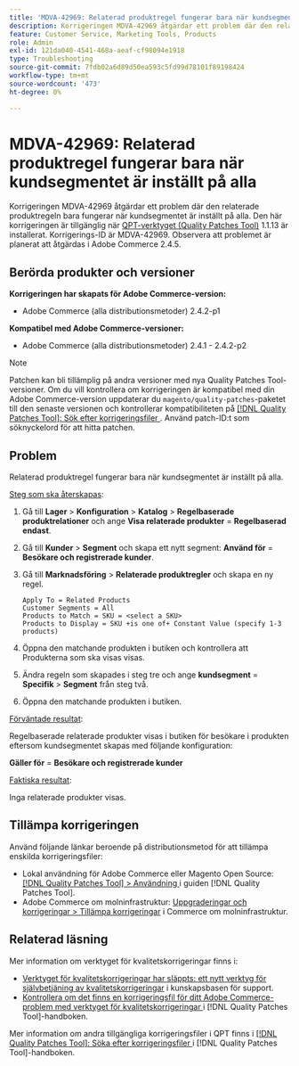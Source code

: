 ```yaml
---
title: 'MDVA-42969: Relaterad produktregel fungerar bara när kundsegmentet är inställt på alla'
description: Korrigeringen MDVA-42969 åtgärdar ett problem där den relaterade produktregeln bara fungerar när kundsegmentet är inställt på alla. Den här korrigeringen är tillgänglig när [QPT-verktyget (Quality Patches Tool)](https://experienceleague.adobe.com/sv/docs/commerce-operations/tools/quality-patches-tool/quality-patches-tool-to-self-serve-quality-patches) 1.1.13 är installerat. Korrigerings-ID är MDVA-42969. Observera att problemet är planerat att åtgärdas i Adobe Commerce 2.4.5.
feature: Customer Service, Marketing Tools, Products
role: Admin
exl-id: 121da040-4541-468a-aeaf-cf98094e1918
type: Troubleshooting
source-git-commit: 7fdb02a6d89d50ea593c5fd99d78101f89198424
workflow-type: tm+mt
source-wordcount: '473'
ht-degree: 0%

---
```


# MDVA-42969: Relaterad produktregel fungerar bara när kundsegmentet är inställt på alla

Korrigeringen MDVA-42969 åtgärdar ett problem där den relaterade produktregeln bara fungerar när kundsegmentet är inställt på alla. Den här korrigeringen är tillgänglig när [QPT-verktyget (Quality Patches Tool)](https://experienceleague.adobe.com/sv/docs/commerce-operations/tools/quality-patches-tool/quality-patches-tool-to-self-serve-quality-patches) 1.1.13 är installerat. Korrigerings-ID är MDVA-42969. Observera att problemet är planerat att åtgärdas i Adobe Commerce 2.4.5.

## Berörda produkter och versioner

**Korrigeringen har skapats för Adobe Commerce-version:**

* Adobe Commerce (alla distributionsmetoder) 2.4.2-p1

**Kompatibel med Adobe Commerce-versioner:**

* Adobe Commerce (alla distributionsmetoder) 2.4.1 - 2.4.2-p2

>[!NOTE]
>
>Patchen kan bli tillämplig på andra versioner med nya Quality Patches Tool-versioner. Om du vill kontrollera om korrigeringen är kompatibel med din Adobe Commerce-version uppdaterar du `magento/quality-patches`-paketet till den senaste versionen och kontrollerar kompatibiliteten på [[!DNL Quality Patches Tool]: Sök efter korrigeringsfiler ](https://experienceleague.adobe.com/sv/docs/commerce-operations/tools/quality-patches-tool/quality-patches-tool-to-self-serve-quality-patches). Använd patch-ID:t som söknyckelord för att hitta patchen.

## Problem

Relaterad produktregel fungerar bara när kundsegmentet är inställt på alla.

<u>Steg som ska återskapas</u>:

1. Gå till **Lager** > **Konfiguration** > **Katalog** > **Regelbaserade produktrelationer** och ange **Visa relaterade produkter** = **Regelbaserad endast**.
1. Gå till **Kunder** > **Segment** och skapa ett nytt segment: **Använd för** = **Besökare och registrerade kunder**.
1. Gå till **Marknadsföring** > **Relaterade produktregler** och skapa en ny regel.

   ```code block
   Apply To = Related Products
   Customer Segments = All
   Products to Match = SKU = <select a SKU>
   Products to Display = SKU +is one of+ Constant Value (specify 1-3 products)
   ```

1. Öppna den matchande produkten i butiken och kontrollera att Produkterna som ska visas visas.
1. Ändra regeln som skapades i steg tre och ange **kundsegment** = **Specifik** > **Segment** från steg två.
1. Öppna den matchande produkten i butiken.

<u>Förväntade resultat</u>:

Regelbaserade relaterade produkter visas i butiken för besökare i produkten eftersom kundsegmentet skapas med följande konfiguration:

**Gäller för** = **Besökare och registrerade kunder**

<u>Faktiska resultat</u>:

Inga relaterade produkter visas.

## Tillämpa korrigeringen

Använd följande länkar beroende på distributionsmetod för att tillämpa enskilda korrigeringsfiler:

* Lokal användning för Adobe Commerce eller Magento Open Source: [[!DNL Quality Patches Tool] > Användning ](/help/tools/quality-patches-tool/usage.md) i guiden [!DNL Quality Patches Tool].
* Adobe Commerce om molninfrastruktur: [Uppgraderingar och korrigeringar > Tillämpa korrigeringar](https://experienceleague.adobe.com/docs/commerce-cloud-service/user-guide/develop/upgrade/apply-patches.html?lang=sv-SE) i Commerce om molninfrastruktur.

## Relaterad läsning

Mer information om verktyget för kvalitetskorrigeringar finns i:

* [Verktyget för kvalitetskorrigeringar har släppts: ett nytt verktyg för självbetjäning av kvalitetskorrigeringar](https://experienceleague.adobe.com/sv/docs/commerce-operations/tools/quality-patches-tool/quality-patches-tool-to-self-serve-quality-patches) i kunskapsbasen för support.
* [Kontrollera om det finns en korrigeringsfil för ditt Adobe Commerce-problem med verktyget för kvalitetskorrigeringar ](/help/tools/quality-patches-tool/patches-available-in-qpt/check-patch-for-magento-issue-with-magento-quality-patches.md) i [!DNL Quality Patches Tool]-handboken.

Mer information om andra tillgängliga korrigeringsfiler i QPT finns i [[!DNL Quality Patches Tool]: Söka efter korrigeringsfiler ](https://experienceleague.adobe.com/tools/commerce-quality-patches/index.html?lang=sv-SE) i [!DNL Quality Patches Tool]-handboken.
